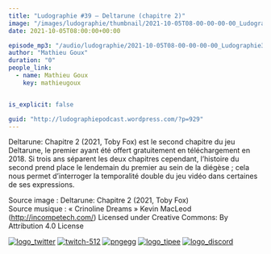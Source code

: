 ```yaml
---
title: "Ludographie #39 – Deltarune (chapitre 2)"
image: "/images/ludographie/thumbnail/2021-10-05T08-00-00-00-00_Ludographie39Deltarunechapitre2.jpg"
date: 2021-10-05T08:00:00+00:00

episode_mp3: "/audio/ludographie/2021-10-05T08-00-00-00-00_Ludographie39Deltarunechapitre2.mp3"
author: "Mathieu Goux"
duration: "0"
people_link: 
  - name: Mathieu Goux
    key: mathieugoux


is_explicit: false

guid: "http://ludographiepodcast.wordpress.com/?p=929"
---
```


<PodcastHeader/>

<!-- ECRIRE LA DESCRIPTION DE L'EPISODE SOUS CETTE LIGNE -->
<p>Deltarune: Chapitre 2 (2021, Toby Fox) est le second chapitre du jeu Deltarune, le premier ayant été offert gratuitement en téléchargement en 2018. Si trois ans séparent les deux chapitres cependant, l’histoire du second prend place le lendemain du premier au sein de la diégèse ; cela nous permet d’interroger la temporalité double du jeu vidéo dans certaines de ses expressions. <br></p>
<p></p>
<a href="" rel="nofollow"></a>
 
<p>Source image : Deltarune: Chapitre 2 (2021, Toby Fox)<br>Source musique : «&nbsp;Crinoline Dreams&nbsp;» Kevin MacLeod (<a title="http://incompetech.com/" href="http://incompetech.com/" rel="nofollow">http://incompetech.com/</a>) Licensed under Creative Commons: By Attribution 4.0 License</p>


<tr>
<td><a href="https://twitter.com/Gouximan" rel="nofollow"><img src="/resources/ludographie/2021-10-05T08-00-00-00-00_Ludographie39Deltarunechapitre2/logo_twitter-1.png" alt="logo_twitter"></a></td>
<td><a href="https://www.twitch.tv/mathieugoux" rel="nofollow"><img src="/resources/ludographie/2021-10-05T08-00-00-00-00_Ludographie39Deltarunechapitre2/twitch-512-1.png" alt="twitch-512"></a></td>
<td><a href="https://www.youtube.com/user/MattTheFatalifieur/videos" rel="nofollow"><img src="/resources/ludographie/2021-10-05T08-00-00-00-00_Ludographie39Deltarunechapitre2/pngegg.png" alt="pngegg"></a></td>
<td><a href="http://fr.tipeee.com/calvinball" rel="nofollow"><img src="/resources/ludographie/2021-10-05T08-00-00-00-00_Ludographie39Deltarunechapitre2/logo_tipee-1.png" alt="logo_tipee"></a></td>
<td><a href="https://discord.com/invite/4RnA9v7" rel="nofollow"><img src="/resources/ludographie/2021-10-05T08-00-00-00-00_Ludographie39Deltarunechapitre2/logo_discord-1.png" alt="logo_discord"></a></td>
</tr>




<p></p>


